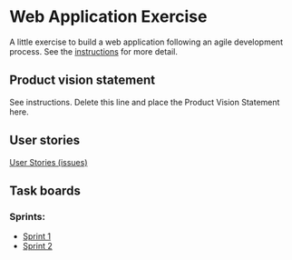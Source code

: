 # Web Application Exercise

A little exercise to build a web application following an agile development process. See the [instructions](instructions.md) for more detail.

## Product vision statement

See instructions. Delete this line and place the Product Vision Statement here.

## User stories

[User Stories (issues)](https://github.com/software-students-spring2024/2-web-app-exercise-fizzbuzz/issues)

## Task boards

### Sprints:
- [Sprint 1](https://github.com/orgs/software-students-spring2024/projects/18)
- [Sprint 2](https://github.com/orgs/software-students-spring2024/projects/19)